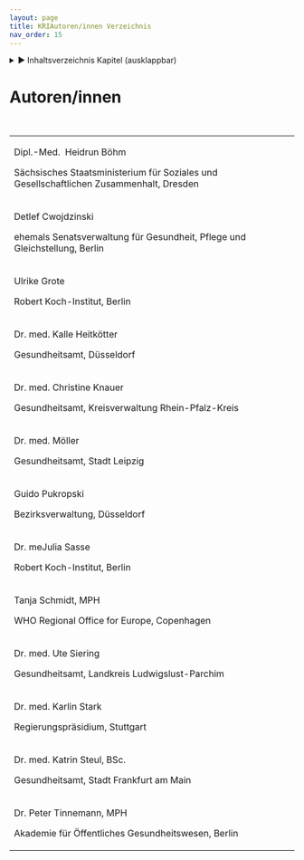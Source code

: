 ```yaml
---
layout: page
title: KRIAutoren/innen Verzeichnis
nav_order: 15
---
```

 
<details markdown="block"> 
  <summary> 
      &#9658; Inhaltsverzeichnis Kapitel (ausklappbar) 
  </summary>
 
1. TOC
{:toc}
 </details>
 
   <p></p>
 
 
# **Autoren/innen**  

 

<table>
<colgroup>
<col style="width: 100%" />
</colgroup>
<tbody>
<tr class="odd">
<td><p>Dipl.-Med.  Heidrun Böhm</p>
<p>Sächsisches Staatsministerium für Soziales und Gesellschaftlichen Zusammenhalt, Dresden </p></td>
</tr>
<tr class="even">
<td><p>Detlef Cwojdzinski</p>
<p>ehemals Senatsverwaltung für Gesundheit, Pflege und Gleichstellung, Berlin</p></td>
</tr>
<tr class="odd">
<td><p>Ulrike Grote</p>
<p>Robert Koch-Institut, Berlin </p></td>
</tr>
<tr class="even">
<td><p>Dr. med. Kalle Heitkötter</p>
<p>Gesundheitsamt, Düsseldorf</p></td>
</tr>
<tr class="odd">
<td><p>Dr. med. Christine Knauer</p>
<p>Gesundheitsamt, Kreisverwaltung Rhein-Pfalz-Kreis </p></td>
</tr>
<tr class="even">
<td><p>Dr. med. Möller</p>
<p>Gesundheitsamt, Stadt Leipzig </p></td>
</tr>
<tr class="odd">
<td><p>Guido Pukropski</p>
<p>Bezirksverwaltung, Düsseldorf</p></td>
</tr>
<tr class="even">
<td><p>Dr. meJulia Sasse</p>
<p>Robert Koch-Institut, Berlin</p></td>
</tr>
<tr class="odd">
<td><p>Tanja Schmidt, MPH</p>
<p>WHO Regional Office for Europe, Copenhagen </p></td>
</tr>
<tr class="even">
<td><p>Dr. med. Ute Siering</p>
<p>Gesundheitsamt, Landkreis Ludwigslust-Parchim</p></td>
</tr>
<tr class="odd">
<td><p>Dr. med. Karlin Stark</p>
<p>Regierungspräsidium, Stuttgart</p></td>
</tr>
<tr class="even">
<td><p>Dr. med. Katrin Steul, BSc.</p>
<p>Gesundheitsamt, Stadt Frankfurt am Main</p></td>
</tr>
<tr class="odd">
<td><p>Dr. Peter Tinnemann, MPH</p>
<p>Akademie für Öffentliches Gesundheitswesen, Berlin</p></td>
</tr>
</tbody>
</table>

 

<div class="section fnlist" data-role="doc-footnotes">

</div>
